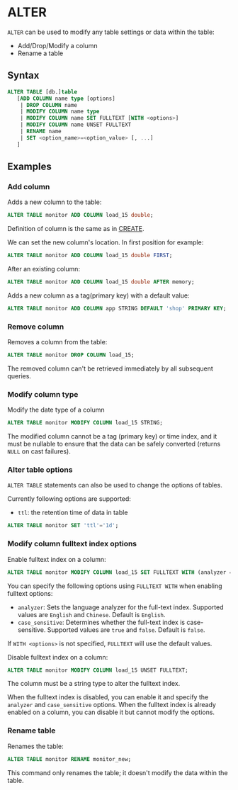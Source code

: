 # ALTER

`ALTER` can be used to modify any table settings or data within the table:

* Add/Drop/Modify a column
* Rename a table

## Syntax

```sql
ALTER TABLE [db.]table
   [ADD COLUMN name type [options]
    | DROP COLUMN name
    | MODIFY COLUMN name type
    | MODIFY COLUMN name SET FULLTEXT [WITH <options>]
    | MODIFY COLUMN name UNSET FULLTEXT
    | RENAME name
    | SET <option_name>=<option_value> [, ...]
   ]
```

## Examples

### Add column

Adds a new column to the table:

```sql
ALTER TABLE monitor ADD COLUMN load_15 double;
```

Definition of column is the same as in [CREATE](./create.md).

We can set the new column's location. In first position for example:

```sql
ALTER TABLE monitor ADD COLUMN load_15 double FIRST;
```

After an existing column:

```sql
ALTER TABLE monitor ADD COLUMN load_15 double AFTER memory;
```

Adds a new column as a tag(primary key) with a default value:
```sql
ALTER TABLE monitor ADD COLUMN app STRING DEFAULT 'shop' PRIMARY KEY;
```

### Remove column

Removes a column from the table:

```sql
ALTER TABLE monitor DROP COLUMN load_15;
```

The removed column can't be retrieved immediately by all subsequent queries.

### Modify column type

Modify the date type of a column

```sql
ALTER TABLE monitor MODIFY COLUMN load_15 STRING;
```

The modified column cannot be a tag (primary key) or time index, and it must be nullable to ensure that the data can be safely converted (returns `NULL` on cast failures).

### Alter table options

`ALTER TABLE` statements can also be used to change the options of tables. 

Currently following options are supported:
- `ttl`: the retention time of data in table

```sql
ALTER TABLE monitor SET 'ttl'='1d';
```

### Modify column fulltext index options

Enable fulltext index on a column:

```sql
ALTER TABLE monitor MODIFY COLUMN load_15 SET FULLTEXT WITH (analyzer = 'Chinese', case_sensitive = 'false');
```

You can specify the following options using `FULLTEXT WITH` when enabling fulltext options:

- `analyzer`: Sets the language analyzer for the full-text index. Supported values are `English` and `Chinese`. Default is `English`.
- `case_sensitive`: Determines whether the full-text index is case-sensitive. Supported values are `true` and `false`. Default is `false`.

If `WITH <options>` is not specified, `FULLTEXT` will use the default values.

Disable fulltext index on a column:

```sql
ALTER TABLE monitor MODIFY COLUMN load_15 UNSET FULLTEXT;
```

The column must be a string type to alter the fulltext index.

When the fulltext index is disabled, you can enable it and specify the `analyzer` and `case_sensitive` options. When the fulltext index is already enabled on a column, you can disable it but cannot modify the options.

### Rename table

Renames the table:

```sql
ALTER TABLE monitor RENAME monitor_new;
```

This command only renames the table; it doesn't modify the data within the table.
